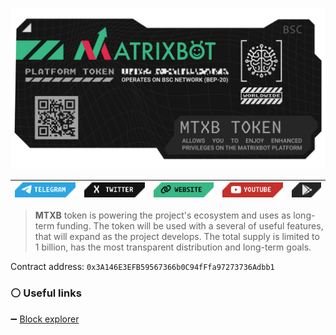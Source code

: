 ![header](images/header.png)

| [![telegram](images/btn/telegram.png)](https://t.me/matrixbotio_eng)  | [![twitter](images/btn/twitter.png)](https://twitter.com/Matrixbotio) | [![website](images/btn/website.png)](https://matrixbot.io) | [![youtube](images/btn/youtube.png)](https://www.youtube.com/@matrixbotio) | [![play market](images/btn/gp.png)](https://play.google.com/store/apps/details?id=pwa.matrixbot.io) |
| ------------- | ------------- | ------------- | ------------- | ------------- |

> **MTXB** token is powering the project's ecosystem and uses as long-term funding. The token will be used with a several of useful features, that will expand as the project develops. The total supply is limited to 1 billion, has the most transparent distribution and long-term goals.

Contract address: `0x3A146E3EFB59567366b0C94fFfa97273736Adbb1`

### :white_circle: Useful links

:heavy_minus_sign: [Block explorer](https://bscscan.com/token/0x3A146E3EFB59567366b0C94fFfa97273736Adbb1)
